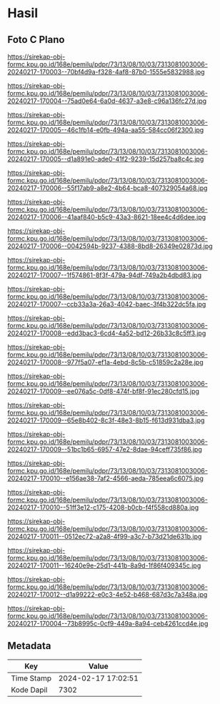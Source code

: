 # Hasil

## Foto C Plano

https://sirekap-obj-formc.kpu.go.id/168e/pemilu/pdpr/73/13/08/10/03/7313081003006-20240217-170003--70bf4d9a-f328-4af8-87b0-1555e5832988.jpg

https://sirekap-obj-formc.kpu.go.id/168e/pemilu/pdpr/73/13/08/10/03/7313081003006-20240217-170004--75ad0e64-6a0d-4637-a3e8-c96a136fc27d.jpg

https://sirekap-obj-formc.kpu.go.id/168e/pemilu/pdpr/73/13/08/10/03/7313081003006-20240217-170005--46c1fb14-e0fb-494a-aa55-584cc06f2300.jpg

https://sirekap-obj-formc.kpu.go.id/168e/pemilu/pdpr/73/13/08/10/03/7313081003006-20240217-170005--d1a891e0-ade0-41f2-9239-15d257ba8c4c.jpg

https://sirekap-obj-formc.kpu.go.id/168e/pemilu/pdpr/73/13/08/10/03/7313081003006-20240217-170006--55f17ab9-a8e2-4b64-bca8-407329054a68.jpg

https://sirekap-obj-formc.kpu.go.id/168e/pemilu/pdpr/73/13/08/10/03/7313081003006-20240217-170006--41aaf840-b5c9-43a3-8621-18ee4c4d6dee.jpg

https://sirekap-obj-formc.kpu.go.id/168e/pemilu/pdpr/73/13/08/10/03/7313081003006-20240217-170006--0042594b-9237-4388-8bd8-26349e02873d.jpg

https://sirekap-obj-formc.kpu.go.id/168e/pemilu/pdpr/73/13/08/10/03/7313081003006-20240217-170007--1f574861-8f3f-479a-94df-749a2b4dbd83.jpg

https://sirekap-obj-formc.kpu.go.id/168e/pemilu/pdpr/73/13/08/10/03/7313081003006-20240217-170007--ccb33a3a-26a3-4042-baec-3f4b322dc5fa.jpg

https://sirekap-obj-formc.kpu.go.id/168e/pemilu/pdpr/73/13/08/10/03/7313081003006-20240217-170008--edd3bac3-6cd4-4a52-bd12-26b33c8c5ff3.jpg

https://sirekap-obj-formc.kpu.go.id/168e/pemilu/pdpr/73/13/08/10/03/7313081003006-20240217-170008--977f5a07-ef1a-4ebd-8c5b-c51859c2a28e.jpg

https://sirekap-obj-formc.kpu.go.id/168e/pemilu/pdpr/73/13/08/10/03/7313081003006-20240217-170009--ee076a5c-0df8-474f-bf8f-91ec280cfd15.jpg

https://sirekap-obj-formc.kpu.go.id/168e/pemilu/pdpr/73/13/08/10/03/7313081003006-20240217-170009--65e8b402-8c3f-48e3-8b15-f613d931dba3.jpg

https://sirekap-obj-formc.kpu.go.id/168e/pemilu/pdpr/73/13/08/10/03/7313081003006-20240217-170009--51bc1b65-6957-47e2-8dae-94ceff735f86.jpg

https://sirekap-obj-formc.kpu.go.id/168e/pemilu/pdpr/73/13/08/10/03/7313081003006-20240217-170010--e156ae38-7af2-4566-aeda-785eea6c6075.jpg

https://sirekap-obj-formc.kpu.go.id/168e/pemilu/pdpr/73/13/08/10/03/7313081003006-20240217-170010--51ff3e12-c175-4208-b0cb-f4f558cd880a.jpg

https://sirekap-obj-formc.kpu.go.id/168e/pemilu/pdpr/73/13/08/10/03/7313081003006-20240217-170011--0512ec72-a2a8-4f99-a3c7-b73d21de631b.jpg

https://sirekap-obj-formc.kpu.go.id/168e/pemilu/pdpr/73/13/08/10/03/7313081003006-20240217-170011--16240e9e-25d1-441b-8a9d-1f86f409345c.jpg

https://sirekap-obj-formc.kpu.go.id/168e/pemilu/pdpr/73/13/08/10/03/7313081003006-20240217-170012--d1a99222-e0c3-4e52-b468-687d3c7a348a.jpg

https://sirekap-obj-formc.kpu.go.id/168e/pemilu/pdpr/73/13/08/10/03/7313081003006-20240217-170004--73b8995c-0cf9-449a-8a94-ceb4261ccd4e.jpg


## Metadata

| Key        | Value               |
| ---------- | ------------------- |
| Time Stamp | 2024-02-17 17:02:51 |
| Kode Dapil | 7302                |



